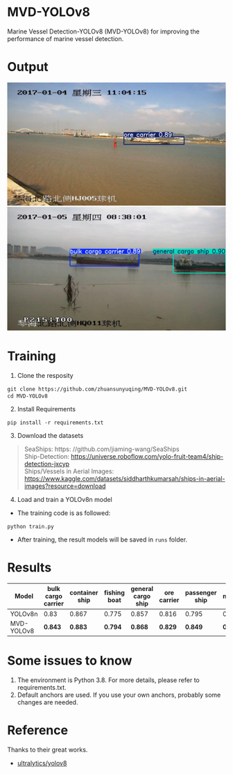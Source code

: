 # MVD-YOLOv8
Marine Vessel Detection-YOLOv8 (MVD-YOLOv8) for improving the performance of marine vessel detection.

# Output
![image](demo/000032.jpg)
![image](demo/001534.jpg)

# Training
1. Clone the resposity
```
git clone https://github.com/zhuansunyuqing/MVD-YOLOv8.git
cd MVD-YOLOv8
```

2. Install Requirements
```
pip install -r requirements.txt
```
3. Download the datasets
>SeaShips: https: //github.com/jiaming-wang/SeaShips  
>Ship-Detection: https://universe.roboflow.com/yolo-fruit-team4/ship-detection-jxcyp  
>Ships/Vessels in Aerial Images: https://www.kaggle.com/datasets/siddharthkumarsah/ships-in-aerial-images?resource=download  
   
4. Load and train a YOLOv8n model
* The training code is as followed: 
```
python train.py
```
* After training, the result models will be saved in `runs` folder.

# Results
| Model | bulk cargo carrier | container ship | fishing boat | general cargo ship | ore carrier | passenger ship | mAP50:95 |
|--------|--------|--------|--------|--------|--------|--------|--------|
| YOLOv8n | 0.83	| 0.867	| 0.775	| 0.857	| 0.816	| 0.795 |	0.823 |
| MVD-YOLOv8 |	**0.843**	| **0.883** |	**0.794** |	**0.868** |	**0.829** |	**0.849** |	**0.844** |


# Some issues to know
1. The environment is Python 3.8. For more details, please refer to requirements.txt.
2. Default anchors are used. If you use your own anchors, probably some changes are needed.

# Reference
Thanks to their great works.
* [ultralytics/yolov8](https://docs.ultralytics.com/zh/models/yolov8/)

